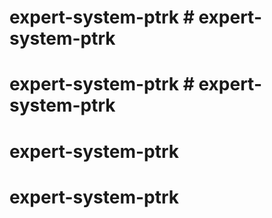 # expert-system-ptrk # expert-system-ptrk
# expert-system-ptrk # expert-system-ptrk
# expert-system-ptrk
# expert-system-ptrk
